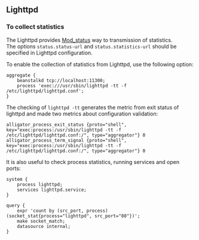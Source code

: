 ## Lighttpd

### To collect statistics
The Lighttpd provides [Mod\_status](https://redmine.lighttpd.net/projects/lighttpd/wiki/Mod_status) way to transmission of statistics.\
The options `status.status-url` and `status.statistics-url` should be specified in Lighttpd configuration.

To enable the collection of statistics from Lighttpd, use the following option:
```
aggregate {
    beanstalkd tcp://localhost:11300;
    process 'exec:///usr/sbin/lighttpd -tt -f /etc/lighttpd/lighttpd.conf';
}
```

The checking of `lighttpd -tt` generates the metric from exit status of lighttpd and made two metrics about configuration validation:
```
alligator_process_exit_status {proto="shell", key="exec:process:/usr/sbin/lighttpd -tt -f /etc/lighttpd/lighttpd.conf:/", type="aggregator"} 0
alligator_process_term_signal {proto="shell", key="exec:process:/usr/sbin/lighttpd -tt -f /etc/lighttpd/lighttpd.conf:/", type="aggregator"} 0
```

It is also useful to check process statistics, running services and open ports:
```
system {
    process lighttpd;
    services lighttpd.service;
}

query {
	expr 'count by (src_port, process) (socket_stat{process="lighttpd", src_port="80"})';
	make socket_match;
	datasource internal;
}
